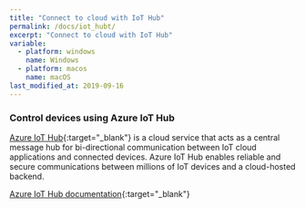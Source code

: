 ```yaml
---
title: "Connect to cloud with IoT Hub"
permalink: /docs/iot_hubt/
excerpt: "Connect to cloud with IoT Hub"
variable:
  - platform: windows
    name: Windows
  - platform: macos
    name: macOS
last_modified_at: 2019-09-16
---
```


### Control devices using Azure IoT Hub

[Azure IoT Hub](https://azure.microsoft.com/en-us/services/iot-hub){:target="_blank"} is a cloud service that acts as a central message hub for bi-directional communication between IoT cloud applications and connected devices. Azure IoT Hub enables reliable and secure communications between millions of IoT devices and a cloud-hosted backend.

[Azure IoT Hub documentation](https://docs.microsoft.com/en-us/azure/iot-hub/iot-hub-devguide-sdks){:target="_blank"}


